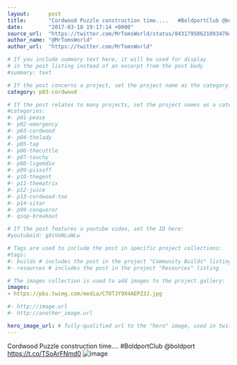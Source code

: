 ```yaml
---
layout:      post
title:       "Cordwood Puzzle construction time....   #BoldportClub @boldport"
date:        "2017-03-18 19:17:14 +0000"
source_url:  "https://twitter.com/MrTomsWorld/status/843179506210934784"
author_name: "@MrTomsWorld"
author_url:  "https://twitter.com/MrTomsWorld"

# If you include summary text here, it will be used for display
# in the post listing instead of an excerpt from the post body
#summary: text

# If the post concerns a project, set the project name as the category:
category: p03-cordwood

# If the post relates to many projects, set the project names as a categories array:
#categories:
#- p01-pease
#- p02-emergency
#- p03-cordwood
#- p04-thelady
#- p05-tap
#- p06-thecuttle
#- p07-touchy
#- p08-ligemdio
#- p09-pissoff
#- p10-thegent
#- p11-thematrix
#- p12-juice
#- p13-cordwood-too
#- p14-sitar
#- p99-conqueror
#- qsop-breakout

# If the post features a youtube video, set the ID here:
#youtubeid: gXsVeNLuWLw

# Tags are used to include the post in specific project collections:
#tags:
#- builds # includes the post in the project "Community Builds" listing
#- resources # includes the post in the project "Resources" listing

# The images collection is used to add images to the project gallery:
images:
- https://pbs.twimg.com/media/C7OTJY9X4AEPZ3J.jpg

#- http://image.url
#- http://another_image.url

hero_image_url: # fully-qualified url to the "hero" image, used in twitter cards for example
---
```


Cordwood Puzzle construction time....   #BoldportClub @boldport https://t.co/TSoArFNmd0
![image](https://pbs.twimg.com/media/C7OTJY9X4AEPZ3J.jpg)



